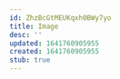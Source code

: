 ```yaml
---
id: ZhzBcGtMEUKqxh0BWy7yo
title: Image
desc: ''
updated: 1641760905955
created: 1641760905955
stub: true
---
```


